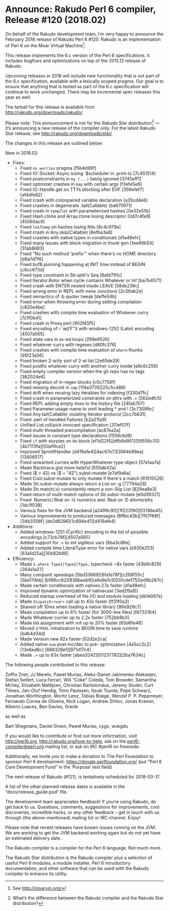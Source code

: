 # Announce: Rakudo Perl 6 compiler, Release #120 (2018.02)

On behalf of the Rakudo development team, I’m very happy to announce the
February 2018 release of Rakudo Perl 6 #120. Rakudo is an implementation of
Perl 6 on the Moar Virtual Machine[^1].

This release implements the 6.c version of the Perl 6 specifications.
It includes bugfixes and optimizations on top of
the 2015.12 release of Rakudo.

Upcoming releases in 2018 will include new functionality that is not
part of the 6.c specification, available with a lexically scoped
pragma. Our goal is to ensure that anything that is tested as part of the
6.c specification will continue to work unchanged. There may be incremental
spec releases this year as well.

The tarball for this release is available from <http://rakudo.org/downloads/rakudo/>.

Please note: This announcement is not for the Rakudo Star
distribution[^2] — it’s announcing a new release of the compiler
only. For the latest Rakudo Star release, see
<http://rakudo.org/downloads/star/>.

The changes in this release are outlined below:

New in 2018.02:
  + Fixes:
    + Fixed `no worries` pragma [f5b4d89f]
    + Fixed IO::Socket::Async losing :$scheduler in .print-to [7c451514]
    + Fixed postconstraints in `my (...)` being ignored [3745eff1]
    + Fixed optimizer crashes in `map` with certain args [f3efe5e6]
    + Fixed IO::Handle.get on TTYs blocking after EOF [359efef7][af4dfe82]
    + Fixed crash with colonpaired variable declaration [a35cd4e6]
    + Fixed crashes in degenerate .tail(Callable) [ba675971]
    + Fixed crash in `temp`/`let` with parameterized hashes [0a32e51b]
    + Fixed Hash.clone and Array.clone losing descriptor [0d7c4fe8][45560ac9]
    + Fixed `let`/`temp` on hashes losing Nils [8c4c979e]
    + Fixed crash in Any.skip(Callable) [8efba3a8]
    + Fixed crashes with native types in conditionals [d1a48efc]
    + Fixed many issues with block migration in thunk gen [1ee89b54][31ab8683]
    + Fixed "No such method 'prefix'" when there's no HOME directory [b6a7d7f6]
    + Fixed buf8 punning happening at INIT time instead of BEGIN [c6cc673d]
    + Fixed type constraint in Str.split's Seq [8afd791c]
    + Fixed Iterator.Rotor when cycle contains Whatever or Inf [ba7b4571]
    + Fixed crash with ENTER nested inside LEAVE [58de239c]
    + Fixed wrong error in REPL with none Junctions [2c36ab2e]
    + Fixed semantics of :b quoter tweak [deffe54b]
    + Fixed error when throwing error during setting compilation [c820e4be]
    + Fixed crashes with compile time evaluation of Whatever curry [7c1f0b41]
    + Fixed crash in Proxy.perl [902f45f5]
    + Fixed encoding of ›˜œžŸ™š with windows-1252 (Latin) encoding [4507a565]
    + Fixed state vars in `do`-ed loops [299e8526]
    + Fixed whatever curry with regexes [d80fc376]
    + Fixed crashes with compile time evaluation of `where` thunks [95f23a56]
    + Fixed broken 2-arity sort of 2-el list [2e65de29]
    + Fixed postfix whatever curry with another curry inside [e8c6c259]
    + Fixed empty compiler version when the git repo has no tags [382024e6]
    + Fixed migration of in-regex blocks [c0c7756f]
    + Fixed missing decont in `cmp` [114e3735][25c5c488]
    + Fixed drift when reusing lazy iterables for indexing [f330d7fc]
    + Fixed crash in parameterized constraints on attrs with .= [562edfc5]
    + Fixed REPL adding empty lines to the history file [24fab707]
    + Fixed Parameter.usage-name to omit leading * and ! [3c73099c]
    + Fixed Any.tail(Callable) violating Iterator protocol [2cc7b631]
    + Fixed .perl of handled Failures [b2a21fa9]
    + Unified List.roll/pick invocant specification [311ef07f]
    + Fixed multi-threaded precompilation [ac87ea2a]
    + Fixed issues in constant type declarations [f559c6d8]
    + Fixed `if` with slurpies on its block [ef1d22f4][dfb6d951][59556c70]
        [4b7113fa][00af9ce2]
    + Improved SprintfHandler [d419afe4][4ac67e73][684b99ea][13406517]
    + Fixed unwanted curries with HyperWhatever type object [57a1aa7a]
    + Made Backtrace.gist more helpful [555db42a]
    + Fixed ($ = 42) vs ($ = "42").subst-mutate [e7af9a6a]
    + Fixed Cool.subst-mutate to only mutate if there's a match [61015526]
    + Made Str.subst-mutate always return a List on :g [77794a28]
    + Made Str.match(:x) consistently return a non-Slip List [829ea8e3]
    + Fixed return of multi-match options of Str.subst-mutate [e0d39321]
    + Fixed .Numeric/.Real on :U numerics and .Real on :D allomorphs [1dc1f038]
    + Various fixes for the JVM backend [a2499c90][1f223190][f2188e45]
    + Various improvements to produced messages [8ffbc43b][7f07f68f][34b3356f]
        [de2d8296][1c894e41][d419afe4]
  + Additions:
    + Added windows-1251 (Cyrillic) encoding to the list of possible encodings
        [c73cb78f][4507a565]
    + Added support for .= to init sigilless vars [8ba3c86e]
    + Added compile time LiteralType error for native vars [e930e253]
        [63a1d25a][30b82b98]
  + Efficiency:
    + Made `$ where Type1|Type2|Type…` typecheck ~8x faster [43b9c829][264a1a27]
    + Many compunit speedups [5bd33669][6fa1e78f][c268f55c][5be174bb]
        [b188cc82][838beab9][a9a9e1c9][00cde175][ed9b287c]
    + Made certain conditionals with natives 2.1x faster [d1a48efc]
    + Improved dynamic optimization of nativecast [3ed2fbd5]
    + Reduced startup overhead of file I/O and module loading [db1e067e]
    + Made `dispatch:<var>` call up to 43x faster [ff31f0a3]
    + Shaved off 10ms when loading a native library [86e926c7]
    + Made compilation up to 6% faster (for 3000-line files) [f4732164]
    + Made Whatever currier up to 2.2x faster [752bb8b3]
    + Made list assignment with roll up to 20% faster [65d6fe48]
    + Moved `$*PERL` initialization to BEGIN time to save runtime [bdb4d34d]
    + Made Version.new 82x faster [02d2e2ca]
    + Added native `num` post-inc/dec to pre- optimization [4a5cc2c2][13e6ed8c]
        [888328ef][971d17c4]
    + Made `.=` up to 63x faster [abea3242][01237782][2ba7634c]


The following people contributed to this release:

Zoffix Znet, JJ Merelo, Pawel Murias, Aleks-Daniel Jakimenko-Aleksejev,
Stefan Seifert, Luca Ferrari, Will "Coke" Coleda, Tom Browder,
Samantha McVey, Elizabeth Mattijsen, Christian Bartolomäus, Jeremy Studer,
Curt Tilmes, Jan-Olof Hendig, Timo Paulssen, Itsuki Toyota, Pepe Schwarz,
Jonathan Worthington, Moritz Lenz, Tobias Boege, Wenzel P. P. Peppmeyer,
Fernando Correa de Oliveira, Nick Logan, Andrew Shitov, Jonas Kramer,
Alberto Luaces, Ben Davies, 0racle

as well as

Bart Wiegmans, Daniel Green, Paweł Murias, cygx, wukgdu

If you would like to contribute or find out more information, visit
<http://perl6.org>, <http://rakudo.org/how-to-help>, ask on the
<perl6-compiler@perl.org> mailing list, or ask on IRC #perl6 on freenode.

Additionally, we invite you to make a donation to The Perl Foundation
to sponsor Perl 6 development: <https://donate.perlfoundation.org/>
(put “Perl 6 Core Development Fund” in the ‘Purpose’ text field)

The next release of Rakudo (#121), is tentatively scheduled for 2018-03-17.

A list of the other planned release dates is available in the
“docs/release_guide.pod” file.

The development team appreciates feedback! If you’re using Rakudo, do
get back to us. Questions, comments, suggestions for improvements, cool
discoveries, incredible hacks, or any other feedback – get in touch with
us through (the above-mentioned) mailing list or IRC channel. Enjoy!

Please note that recent releases have known issues running on the JVM.
We are working to get the JVM backend working again but do not yet have
an estimated delivery date.

[^1]: See <http://moarvm.org/>

[^2]: What’s the difference between the Rakudo compiler and the Rakudo
Star distribution?

The Rakudo compiler is a compiler for the Perl 6 language.
Not much more.

The Rakudo Star distribution is the Rakudo compiler plus a selection
of useful Perl 6 modules, a module installer, Perl 6 introductory
documentation, and other software that can be used with the Rakudo
compiler to enhance its utility.
